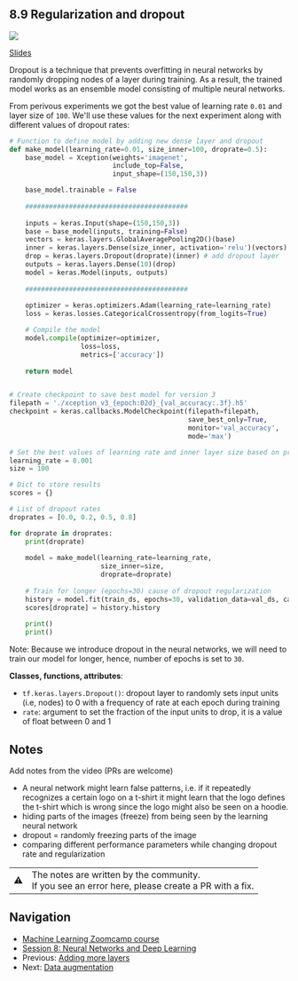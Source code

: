 ## 8.9 Regularization and dropout

<a href="https://www.youtube.com/watch?v=74YmhVM6FTM&list=PL3MmuxUbc_hIhxl5Ji8t4O6lPAOpHaCLR"><img src="images/thumbnail-8-09.jpg"></a>

[Slides](https://www.slideshare.net/AlexeyGrigorev/ml-zoomcamp-8-neural-networks-and-deep-learning-250592316)


Dropout is a technique that prevents overfitting in neural networks by randomly dropping nodes of a layer during training. As a result, the trained model works as an ensemble model consisting of multiple neural networks.

From perivous experiments we got the best value of learning rate `0.01` and layer size of `100`. We'll use these values for the next experiment along with different values of dropout rates:

```python
# Function to define model by adding new dense layer and dropout
def make_model(learning_rate=0.01, size_inner=100, droprate=0.5):
    base_model = Xception(weights='imagenet',
                          include_top=False,
                          input_shape=(150,150,3))

    base_model.trainable = False
    
    #########################################
    
    inputs = keras.Input(shape=(150,150,3))
    base = base_model(inputs, training=False)
    vectors = keras.layers.GlobalAveragePooling2D()(base)
    inner = keras.layers.Dense(size_inner, activation='relu')(vectors)
    drop = keras.layers.Dropout(droprate)(inner) # add dropout layer
    outputs = keras.layers.Dense(10)(drop)
    model = keras.Model(inputs, outputs)
    
    #########################################
    
    optimizer = keras.optimizers.Adam(learning_rate=learning_rate)
    loss = keras.losses.CategoricalCrossentropy(from_logits=True)

    # Compile the model
    model.compile(optimizer=optimizer,
                  loss=loss,
                  metrics=['accuracy'])
    
    return model


# Create checkpoint to save best model for version 3
filepath = './xception_v3_{epoch:02d}_{val_accuracy:.3f}.h5'
checkpoint = keras.callbacks.ModelCheckpoint(filepath=filepath,
                                             save_best_only=True,
                                             monitor='val_accuracy',
                                             mode='max')

# Set the best values of learning rate and inner layer size based on previous experiments
learning_rate = 0.001
size = 100

# Dict to store results
scores = {}

# List of dropout rates
droprates = [0.0, 0.2, 0.5, 0.8]

for droprate in droprates:
    print(droprate)
    
    model = make_model(learning_rate=learning_rate,
                       size_inner=size,
                       droprate=droprate)
    
    # Train for longer (epochs=30) cause of dropout regularization
    history = model.fit(train_ds, epochs=30, validation_data=val_ds, callbacks=[checkpoint])
    scores[droprate] = history.history
    
    print()
    print()
```

Note: Because we introduce dropout in the neural networks, we will need to train our model for longer, hence, number of epochs is set to `30`.

**Classes, functions, attributes**:

- `tf.keras.layers.Dropout()`: dropout layer to randomly sets input units (i.e, nodes) to 0 with a frequency of rate at each epoch during training
- `rate`: argument to set the fraction of the input units to drop, it is a value of float between 0 and 1

## Notes

Add notes from the video (PRs are welcome)

* A neural network might learn false patterns, i.e. if it repeatedly recognizes a certain logo on a t-shirt it might learn that the logo defines the t-shirt which is wrong since the logo might also be seen on a hoodie.
* hiding parts of the images (freeze) from being seen by the learning neural network
* dropout = randomly freezing parts of the image
* comparing different performance parameters while changing dropout rate and regularization

<table>
   <tr>
      <td>⚠️</td>
      <td>
         The notes are written by the community. <br>
         If you see an error here, please create a PR with a fix.
      </td>
   </tr>
</table>


## Navigation

* [Machine Learning Zoomcamp course](../)
* [Session 8: Neural Networks and Deep Learning](./)
* Previous: [Adding more layers](08-more-layers.md)
* Next: [Data augmentation](10-augmentation.md)
